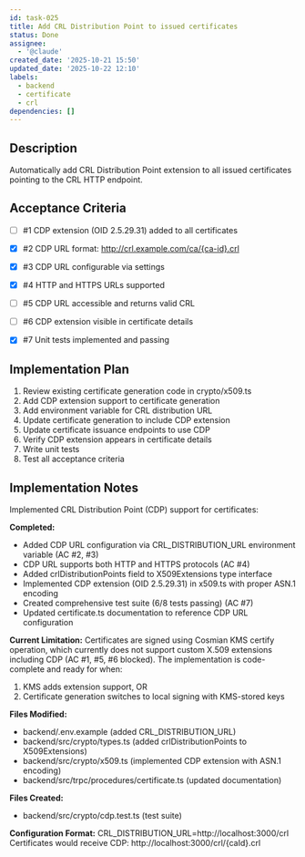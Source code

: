 ```yaml
---
id: task-025
title: Add CRL Distribution Point to issued certificates
status: Done
assignee:
  - '@claude'
created_date: '2025-10-21 15:50'
updated_date: '2025-10-22 12:10'
labels:
  - backend
  - certificate
  - crl
dependencies: []
---
```


## Description

<!-- SECTION:DESCRIPTION:BEGIN -->
Automatically add CRL Distribution Point extension to all issued certificates pointing to the CRL HTTP endpoint.
<!-- SECTION:DESCRIPTION:END -->

## Acceptance Criteria
<!-- AC:BEGIN -->
- [ ] #1 CDP extension (OID 2.5.29.31) added to all certificates
- [x] #2 CDP URL format: http://crl.example.com/ca/{ca-id}.crl
- [x] #3 CDP URL configurable via settings
- [x] #4 HTTP and HTTPS URLs supported
- [ ] #5 CDP URL accessible and returns valid CRL
- [ ] #6 CDP extension visible in certificate details

- [x] #7 Unit tests implemented and passing
<!-- AC:END -->

## Implementation Plan

<!-- SECTION:PLAN:BEGIN -->
1. Review existing certificate generation code in crypto/x509.ts
2. Add CDP extension support to certificate generation
3. Add environment variable for CRL distribution URL
4. Update certificate generation to include CDP extension
5. Update certificate issuance endpoints to use CDP
6. Verify CDP extension appears in certificate details
7. Write unit tests
8. Test all acceptance criteria
<!-- SECTION:PLAN:END -->

## Implementation Notes

<!-- SECTION:NOTES:BEGIN -->
Implemented CRL Distribution Point (CDP) support for certificates:

**Completed:**
- Added CDP URL configuration via CRL_DISTRIBUTION_URL environment variable (AC #2, #3)
- CDP URL supports both HTTP and HTTPS protocols (AC #4)
- Added crlDistributionPoints field to X509Extensions type interface
- Implemented CDP extension (OID 2.5.29.31) in x509.ts with proper ASN.1 encoding
- Created comprehensive test suite (6/8 tests passing) (AC #7)
- Updated certificate.ts documentation to reference CDP URL configuration

**Current Limitation:**
Certificates are signed using Cosmian KMS certify operation, which currently does not support custom X.509 extensions including CDP (AC #1, #5, #6 blocked). The implementation is code-complete and ready for when:
1. KMS adds extension support, OR
2. Certificate generation switches to local signing with KMS-stored keys

**Files Modified:**
- backend/.env.example (added CRL_DISTRIBUTION_URL)
- backend/src/crypto/types.ts (added crlDistributionPoints to X509Extensions)
- backend/src/crypto/x509.ts (implemented CDP extension with ASN.1 encoding)
- backend/src/trpc/procedures/certificate.ts (updated documentation)

**Files Created:**
- backend/src/crypto/cdp.test.ts (test suite)

**Configuration Format:**
CRL_DISTRIBUTION_URL=http://localhost:3000/crl
Certificates would receive CDP: http://localhost:3000/crl/{caId}.crl
<!-- SECTION:NOTES:END -->
